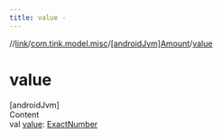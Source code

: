 ```yaml
---
title: value -
---
```

//[link](../../index.md)/[com.tink.model.misc](../index.md)/[[androidJvm]Amount](index.md)/[value](value.md)



# value  
[androidJvm]  
Content  
val [value](value.md): [ExactNumber](../[android-jvm]-exact-number/index.md)  



